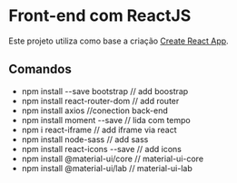 # Front-end com ReactJS
Este projeto utiliza como base a criação [Create React App](https://github.com/facebook/create-react-app).


## Comandos 

- npm install --save bootstrap // add boostrap
- npm install react-router-dom // add router
- npm install axios //conection back-end
- npm install moment --save // lida com tempo
- npm i react-iframe // add iframe via react
- npm install node-sass // add sass
- npm install react-icons --save // add icons 
- npm install @material-ui/core // material-ui-core
- npm install @material-ui/lab // material-ui-lab

